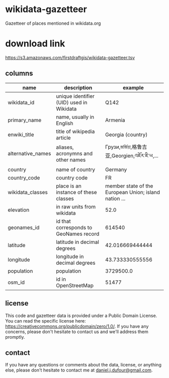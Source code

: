 # wikidata-gazetteer
Gazetteer of places mentioned in wikidata.org

# download link
https://s3.amazonaws.com/firstdraftgis/wikidata-gazetteer.tsv

## columns
| name                | description                                | example                                | 
| ------------------- | -----------------------------------------  | -------------------------------------- |
| wikidata_id         | unique identifier (UID) used in Wikidata   | Q142                                   |
| primary_name        | name, usually in English                   | Armenia                                |
| enwiki_title        | title of wikipedia article                 | Georgia (country)                      |
| alternative_names   | aliases, acronymns and other names         | Грузи,জর্জিয়া,格鲁吉亚,Georgien,འཇོར་ཇི་ཡ,... |
| country             | name of country                            | Germany                                |
| country_code        | country code                               | FR                                     |
| wikidata_classes    | place is an instance of these classes      | member state of the European Union; island nation ... |
| elevation           | in raw units from wikidata                 | 52.0                                   |
| geonames_id         | id that corresponds to GeoNames record     | 614540                                 |
| latitude            | latitude in decimal degrees                | 42.016669444444                        |
| longitude           | longitude in decimal degrees               | 43.733330555556                        |
| population          | population                                 | 3729500.0                              |
| osm_id              | id in OpenStreetMap                        | 51477                                  |

## license 
This code and gazetteer data is provided under a Public Domain License.  You can read the specific license here:
https://creativecommons.org/publicdomain/zero/1.0/.  If you have any concerns, please don't hesitate to contact us and we'll address them promptly.

## contact
If you have any questions or comments about the data, license, or anything else, please don't hesitate to contact me at daniel.j.dufour@gmail.com.
